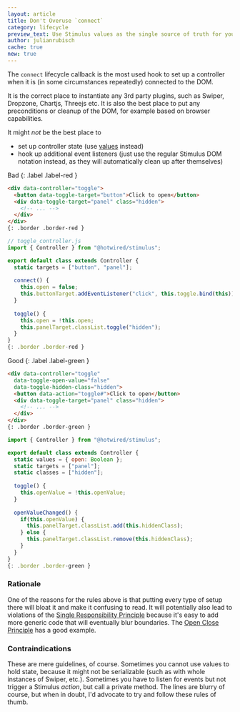 ```yaml
---
layout: article
title: Don't Overuse `connect`
category: lifecycle
preview_text: Use Stimulus values as the single source of truth for your controller state.
author: julianrubisch
cache: true
new: true
---
```


The `connect` lifecycle callback is the most used hook to set up a controller when it is (in some circumstances repeatedly) connected to the DOM.

It is the correct place to instantiate any 3rd party plugins, such as Swiper, Dropzone, Chartjs, Threejs etc. It is also the best place to put any preconditions or cleanup of the DOM, for example based on browser capabilities.

It might _not_ be the best place to

- set up controller state (use [values](/architecture/state-management) instead)
- hook up additional event listeners (just use the regular Stimulus DOM notation instead, as they will automatically clean up after themselves)

Bad
{: .label .label-red }

```html
<div data-controller="toggle">
  <button data-toggle-target="button">Click to open</button> 
  <div data-toggle-target="panel" class="hidden">
    <!-- ... -->
  </div>
</div>
{: .border .border-red }
```

```js
// toggle_controller.js
import { Controller } from "@hotwired/stimulus";

export default class extends Controller {
  static targets = ["button", "panel"];
  
  connect() {
    this.open = false;
    this.buttonTarget.addEventListener("click", this.toggle.bind(this));
  }
  
  toggle() {
    this.open = !this.open;
    this.panelTarget.classList.toggle("hidden");
  }
}
{: .border .border-red }
```

Good
{: .label .label-green }

```html
<div data-controller="toggle" 
  data-toggle-open-value="false"
  data-toggle-hidden-class="hidden">
  <button data-action="toggle#">Click to open</button> 
  <div data-toggle-target="panel" class="hidden">
    <!-- ... -->
  </div>
</div>
{: .border .border-green }
```

```js
import { Controller } from "@hotwired/stimulus";

export default class extends Controller {
  static values = { open: Boolean };
  static targets = ["panel"];
  static classes = ["hidden"];
  
  toggle() {
    this.openValue = !this.openValue;
  }
  
  openValueChanged() {
    if(this.openValue) {
      this.panelTarget.classList.add(this.hiddenClass);
    } else {
      this.panelTarget.classList.remove(this.hiddenClass);
    }
  }
}
{: .border .border-green }
```

### Rationale
One of the reasons for the rules above is that putting every type of setup there will bloat it and make it confusing to read. It will potentially also lead to violations of the [Single Responsibility Principle](/solid/single-responsibility) because it's easy to add more generic code that will eventually blur boundaries. The [Open Close Principle](/solid/open-closed) has a good example.


### Contraindications
These are mere guidelines, of course. Sometimes you cannot use values to hold state, because it might not be serializable (such as with whole instances of Swiper, etc.). Sometimes you have to listen for events but not trigger a Stimulus _action_, but call a private method. The lines are blurry of course, but when in doubt, I'd advocate to try and follow these rules of thumb.
